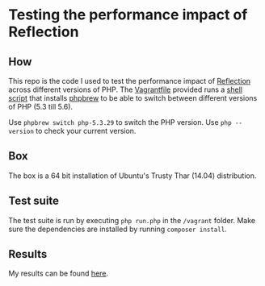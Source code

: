 # Testing the performance impact of Reflection

## How

This repo is the code I used to test the performance impact of [Reflection](http://php.net/manual/en/book.reflection.php) across different versions of PHP.
The [Vagrantfile](https://github.com/hannesvdvreken/reflection-tests/blob/master/Vagrantfile) provided runs
a [shell script](https://github.com/hannesvdvreken/reflection-tests/blob/master/provisioning/provision.sh)
that installs [phpbrew](http://phpbrew.github.io/phpbrew/) to be able to switch between different versions of PHP (5.3 till 5.6).

Use `phpbrew switch php-5.3.29` to switch the PHP version. Use `php --version` to check your current version.

## Box

The box is a 64 bit installation of Ubuntu's Trusty Thar (14.04) distribution.

## Test suite

The test suite is run by executing `php run.php` in the `/vagrant` folder.
Make sure the dependencies are installed by running `composer install`.

## Results

My results can be found [here](https://gist.github.com/hannesvdvreken/5d2341a91e76614f80ad).

